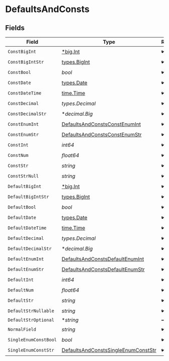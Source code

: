# DefaultsAndConsts


## Fields

| Field                                                                                             | Type                                                                                              | Required                                                                                          | Description                                                                                       |
| ------------------------------------------------------------------------------------------------- | ------------------------------------------------------------------------------------------------- | ------------------------------------------------------------------------------------------------- | ------------------------------------------------------------------------------------------------- |
| `ConstBigInt`                                                                                     | [*big.Int](https://pkg.go.dev/math/big#Int)                                                       | :heavy_check_mark:                                                                                | N/A                                                                                               |
| `ConstBigIntStr`                                                                                  | [types.BigInt](../../types/bigint.md)                                                             | :heavy_check_mark:                                                                                | N/A                                                                                               |
| `ConstBool`                                                                                       | *bool*                                                                                            | :heavy_check_mark:                                                                                | N/A                                                                                               |
| `ConstDate`                                                                                       | [types.Date](../../types/date.md)                                                                 | :heavy_check_mark:                                                                                | N/A                                                                                               |
| `ConstDateTime`                                                                                   | [time.Time](https://pkg.go.dev/time#Time)                                                         | :heavy_check_mark:                                                                                | N/A                                                                                               |
| `ConstDecimal`                                                                                    | *types.Decimal*                                                                                   | :heavy_check_mark:                                                                                | N/A                                                                                               |
| `ConstDecimalStr`                                                                                 | **decimal.Big*                                                                                    | :heavy_check_mark:                                                                                | N/A                                                                                               |
| `ConstEnumInt`                                                                                    | [DefaultsAndConstsConstEnumInt](../../models/shared/defaultsandconstsconstenumint.md)             | :heavy_check_mark:                                                                                | N/A                                                                                               |
| `ConstEnumStr`                                                                                    | [DefaultsAndConstsConstEnumStr](../../models/shared/defaultsandconstsconstenumstr.md)             | :heavy_check_mark:                                                                                | N/A                                                                                               |
| `ConstInt`                                                                                        | *int64*                                                                                           | :heavy_check_mark:                                                                                | N/A                                                                                               |
| `ConstNum`                                                                                        | *float64*                                                                                         | :heavy_check_mark:                                                                                | N/A                                                                                               |
| `ConstStr`                                                                                        | *string*                                                                                          | :heavy_check_mark:                                                                                | N/A                                                                                               |
| `ConstStrNull`                                                                                    | *string*                                                                                          | :heavy_check_mark:                                                                                | N/A                                                                                               |
| `DefaultBigInt`                                                                                   | [*big.Int](https://pkg.go.dev/math/big#Int)                                                       | :heavy_check_mark:                                                                                | N/A                                                                                               |
| `DefaultBigIntStr`                                                                                | [types.BigInt](../../types/bigint.md)                                                             | :heavy_check_mark:                                                                                | N/A                                                                                               |
| `DefaultBool`                                                                                     | *bool*                                                                                            | :heavy_check_mark:                                                                                | N/A                                                                                               |
| `DefaultDate`                                                                                     | [types.Date](../../types/date.md)                                                                 | :heavy_check_mark:                                                                                | N/A                                                                                               |
| `DefaultDateTime`                                                                                 | [time.Time](https://pkg.go.dev/time#Time)                                                         | :heavy_check_mark:                                                                                | N/A                                                                                               |
| `DefaultDecimal`                                                                                  | *types.Decimal*                                                                                   | :heavy_check_mark:                                                                                | N/A                                                                                               |
| `DefaultDecimalStr`                                                                               | **decimal.Big*                                                                                    | :heavy_check_mark:                                                                                | N/A                                                                                               |
| `DefaultEnumInt`                                                                                  | [DefaultsAndConstsDefaultEnumInt](../../models/shared/defaultsandconstsdefaultenumint.md)         | :heavy_check_mark:                                                                                | N/A                                                                                               |
| `DefaultEnumStr`                                                                                  | [DefaultsAndConstsDefaultEnumStr](../../models/shared/defaultsandconstsdefaultenumstr.md)         | :heavy_check_mark:                                                                                | N/A                                                                                               |
| `DefaultInt`                                                                                      | *int64*                                                                                           | :heavy_check_mark:                                                                                | N/A                                                                                               |
| `DefaultNum`                                                                                      | *float64*                                                                                         | :heavy_check_mark:                                                                                | N/A                                                                                               |
| `DefaultStr`                                                                                      | *string*                                                                                          | :heavy_check_mark:                                                                                | N/A                                                                                               |
| `DefaultStrNullable`                                                                              | *string*                                                                                          | :heavy_check_mark:                                                                                | N/A                                                                                               |
| `DefaultStrOptional`                                                                              | **string*                                                                                         | :heavy_minus_sign:                                                                                | N/A                                                                                               |
| `NormalField`                                                                                     | *string*                                                                                          | :heavy_check_mark:                                                                                | N/A                                                                                               |
| `SingleEnumConstBool`                                                                             | *bool*                                                                                            | :heavy_check_mark:                                                                                | N/A                                                                                               |
| `SingleEnumConstStr`                                                                              | [DefaultsAndConstsSingleEnumConstStr](../../models/shared/defaultsandconstssingleenumconststr.md) | :heavy_check_mark:                                                                                | N/A                                                                                               |
